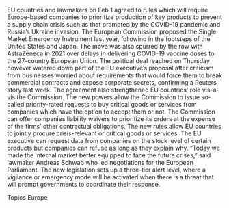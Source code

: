 EU countries and lawmakers on Feb 1 agreed to rules which will require Europe-based companies to prioritize production of key products to prevent a supply chain crisis such as that prompted by the COVID-19 pandemic and Russia’s Ukraine invasion.
The European Commission proposed the Single Market Emergency Instrument last year, following in the footsteps of the United States and Japan.
The move was also spurred by the row with AstraZeneca in 2021 over delays in delivering COVID-19 vaccine doses to the 27-country European Union.
The political deal reached on Thursday however watered down part of the EU executive’s proposal after criticism from businesses worried about requirements that would force them to break commercial contracts and expose corporate secrets, confirming a Reuters story last week.
The agreement also strengthened EU countries’ role vis-a-vis the Commission.
The new powers allow the Commission to issue so-called priority-rated requests to buy critical goods or services from companies which have the option to accept them or not.
The Commission can offer companies liability waivers to prioritize its orders at the expense of the firms’ other contractual obligations.
The new rules allow EU countries to jointly procure crisis-relevant or critical goods or services.
The EU executive can request data from companies on the stock level of certain products but companies can refuse as long as they explain why.
“Today we made the internal market better equipped to face the future crises,” said lawmaker Andreas Schwab who led negotiations for the European Parliament.
The new legislation sets up a three-tier alert level, where a vigilance or emergency mode will be activated when there is a threat that will prompt governments to coordinate their response.

Topics
Europe
